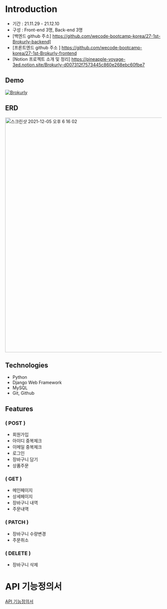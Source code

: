 
# Introduction

- 기간 : 21.11.29 - 21.12.10
- 구성 : Front-end 3명, Back-end 3명
- [백엔드 github 주소] https://github.com/wecode-bootcamp-korea/27-1st-Brokurly-backend]
- [프론트엔드 github 주소 ] https://github.com/wecode-bootcamp-korea/27-1st-Brokurly-frontend
- [Notion 프로젝트 소개 및 정리] https://pineapple-voyage-3ed.notion.site/Brokurly-d007312f7573445c860e268ebc60fbe7

## Demo 
[![Brokurly](https://media.vlpt.us/images/sae0428/post/f506ea79-a200-416c-bb47-b1138e53d240/1%EC%B0%A8%ED%94%84%EB%A1%9C%EC%A0%9D%ED%8A%B8%20%EB%B8%8C%EB%A1%9C%EC%BB%AC%EB%A6%AC%20%EB%B2%A8%EB%A1%9C%EA%B7%B8%20%EC%8D%B8%EB%84%A4%EC%9D%BC.JPG)](https://youtu.be/RL1-vnUOx50)

## ERD

<img width="754" alt="스크린샷 2021-12-05 오후 6 16 02" src="https://user-images.githubusercontent.com/90754590/145568725-b50daf67-0506-4f15-9344-2381d83ee8b5.png">

## Technologies

- Python
- Django Web Framework
- MySQL
- Git, Github

## Features

### ( POST )

- 회원가입 
- 아이디 중복체크
- 이메일 중복체크
- 로그인
- 장바구니 담기
- 상품주문

### ( GET )

- 메인페이지
- 상세페이지
- 장바구니 내역
- 주문내역

### ( PATCH )

- 장바구니 수량변경
- 주문취소

### ( DELETE )

- 장바구니 삭제

# API 기능정의서

[API 기능정의서](https://docs.google.com/spreadsheets/d/1Pef-aPfqPTho8lBUXTizRTFqKoATX4ISbZswPHgFos8/edit#gid=0)
